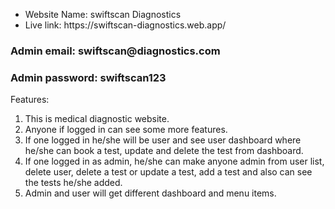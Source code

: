 <ul>
  <li>
    Website Name: swiftscan Diagnostics
  </li>
  <li>
    Live link: https://swiftscan-diagnostics.web.app/
  </li>
</ul>

<h3>Admin email: swiftscan@diagnostics.com</h3>
<h3>Admin password: swiftscan123</h3>


Features:
<ol>
  <li>This is medical diagnostic website.</li>
  <li>Anyone if logged in can see some more features.</li>
  <li>If one logged in he/she will be user and see user dashboard where he/she can book a test, update and delete the test from dashboard.</li>
  <li>If one logged in as admin, he/she can make anyone admin from user list, delete user, delete a test or update a test, add a test and also can see the tests he/she added.</li>
  <li>Admin and user will get different dashboard and menu items.</li>
</ol>
